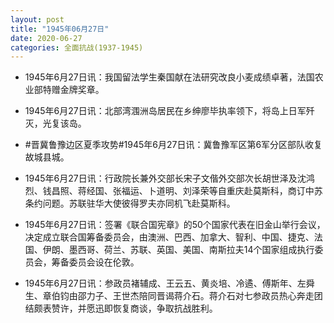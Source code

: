 ```yaml
---
layout: post
title: "1945年06月27日"
date: 2020-06-27
categories: 全面抗战(1937-1945)
---
```


<meta name="referrer" content="no-referrer" />

- 1945年6月27日讯：我国留法学生秦国献在法研究改良小麦成绩卓著，法国农业部特赠金牌奖章。 

- 1945年6月27日讯：北部湾涠洲岛居民在乡绅廖毕执率领下，将岛上日军歼灭，光复该岛。 

- #晋冀鲁豫边区夏季攻势#1945年6月27日讯：冀鲁豫军区第6军分区部队收复故城县城。 

- 1945年6月27日讯：行政院长兼外交部长宋子文偕外交部次长胡世泽及沈鸿烈、钱昌照、蒋经国、张福运、卜道明、刘泽荣等自重庆赴莫斯科，商订中苏条约问题。苏联驻华大使彼得罗夫亦同机飞赴莫斯科。 

- 1945年6月27日讯：签署《联合国宪章》的50个国家代表在旧金山举行会议，决定成立联合国筹备委员会，由澳洲、巴西、加拿大、智利、中国、捷克、法国、伊朗、墨西哥、荷兰、苏联、英国、美国、南斯拉夫14个国家组成执行委员会，筹备委员会设在伦敦。 

- 1945年6月27日讯：参政员褚辅成、王云五、黄炎培、冷遹、傅斯年、左舜生、章伯钧由邵力子、王世杰陪同晋谒蒋介石。蒋介石对七参政员热心奔走团结颇表赞许，并愿迅即恢复商谈，争取抗战胜利。 

